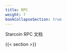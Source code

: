 ```yaml
---
title: RPC
weight: 7
bookCollapseSection: true
---
```


Starcoin RPC 文档

<!--more-->

{{< section >}}
